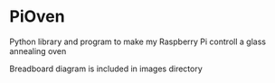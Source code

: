 # PiOven

Python library and program to make my Raspberry Pi controll a glass annealing oven

Breadboard diagram is included in images directory
